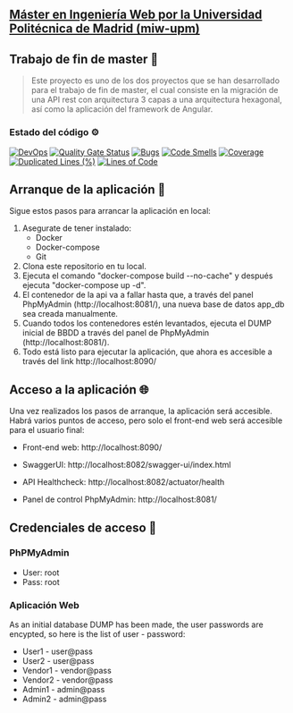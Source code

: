 ## [Máster en Ingeniería Web por la Universidad Politécnica de Madrid (miw-upm)](http://miw.etsisi.upm.es)
## Trabajo de fin de master 📖
> Este proyecto es uno de los dos proyectos que se han desarrollado para el trabajo de fin de master, el cual consiste en la migración
> de una API rest con arquitectura 3 capas a una arquitectura hexagonal, así como la aplicación del framework de Angular.

### Estado del código ⚙️
[![DevOps](https://github.com/alvaroavilesr/Alvaro_Aviles_Redondo_TFM_API/actions/workflows/build.yml/badge.svg)](https://github.com/alvaroavilesr/Alvaro_Aviles_Redondo_TFM_API/actions/workflows/build.yml)
[![Quality Gate Status](https://sonarcloud.io/api/project_badges/measure?project=alvaroavilesr_Alvaro_Aviles_Redondo_TFM_API&metric=alert_status)](https://sonarcloud.io/dashboard?id=alvaroavilesr_Alvaro_Aviles_Redondo_TFM_API)
[![Bugs](https://sonarcloud.io/api/project_badges/measure?project=alvaroavilesr_Alvaro_Aviles_Redondo_TFM_API&metric=bugs)](https://sonarcloud.io/summary/new_code?id=alvaroavilesr_Alvaro_Aviles_Redondo_TFM_API)
[![Code Smells](https://sonarcloud.io/api/project_badges/measure?project=alvaroavilesr_Alvaro_Aviles_Redondo_TFM_API&metric=code_smells)](https://sonarcloud.io/summary/new_code?id=alvaroavilesr_Alvaro_Aviles_Redondo_TFM_API)
[![Coverage](https://sonarcloud.io/api/project_badges/measure?project=alvaroavilesr_Alvaro_Aviles_Redondo_TFM_API&metric=coverage)](https://sonarcloud.io/summary/new_code?id=alvaroavilesr_Alvaro_Aviles_Redondo_TFM_API)
[![Duplicated Lines (%)](https://sonarcloud.io/api/project_badges/measure?project=alvaroavilesr_Alvaro_Aviles_Redondo_TFM_API&metric=duplicated_lines_density)](https://sonarcloud.io/summary/new_code?id=alvaroavilesr_Alvaro_Aviles_Redondo_TFM_API)
[![Lines of Code](https://sonarcloud.io/api/project_badges/measure?project=alvaroavilesr_Alvaro_Aviles_Redondo_TFM_API&metric=ncloc)](https://sonarcloud.io/summary/new_code?id=alvaroavilesr_Alvaro_Aviles_Redondo_TFM_API)

## Arranque de la aplicación 🚀

Sigue estos pasos para arrancar la aplicación en local:
1. Asegurate de tener instalado:
    - Docker
    - Docker-compose
    - Git
2. Clona este repositorio en tu local.
3. Ejecuta el comando "docker-compose build --no-cache" y después ejecuta "docker-compose up -d".
4. El contenedor de la api va a fallar hasta que, a través del panel PhpMyAdmin (http://localhost:8081/), una nueva base de datos app_db sea creada manualmente.
5. Cuando todos los contenedores estén levantados, ejecuta el DUMP inicial de BBDD a través del panel de PhpMyAdmin (http://localhost:8081/).
6. Todo está listo para ejecutar la aplicación, que ahora es accesible a través del link http://localhost:8090/

## Acceso a la aplicación 🌐

Una vez realizados los pasos de arranque, la aplicación será accesible. Habrá varios puntos de acceso, pero solo el front-end web será accesible para el usuario final:

- Front-end web: http://localhost:8090/

- SwaggerUI: http://localhost:8082/swagger-ui/index.html

- API Healthcheck: http://localhost:8082/actuator/health

- Panel de control PhpMyAdmin: http://localhost:8081/


## Credenciales de acceso 🔑

### PhPMyAdmin 

- User: root
- Pass: root

### Aplicación Web 

As an initial database DUMP has been made, the user passwords are encypted, so here is the list of user - password:

- User1 - user@pass
- User2 - user@pass
- Vendor1 - vendor@pass
- Vendor2 - vendor@pass
- Admin1 - admin@pass
- Admin2 - admin@pass